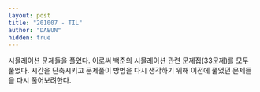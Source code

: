 ```yaml
---
layout: post
title: "201007 - TIL"
author: "DAEUN"
hidden: true
---
```


시뮬레이션 문제들을 풀었다. 이로써 백준의 시뮬레이션 관련 문제집(33문제)를 모두 풀었다. 시간을 단축시키고 문제풀이 방법을 다시 생각하기 위해 이전에 풀었던 문제들을 다시 풀어보려한다.